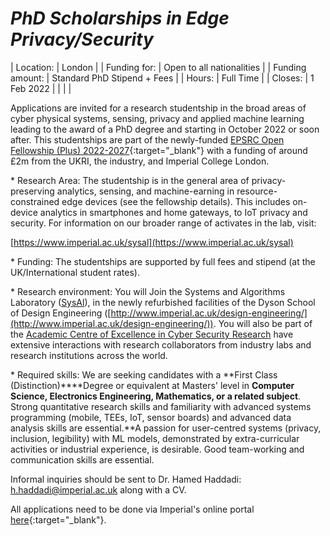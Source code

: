 # *PhD Scholarships in Edge Privacy/Security*

| Location: | London |
| Funding for: | Open to all nationalities |
| Funding amount: | Standard PhD Stipend + Fees |
| Hours: | Full Time |
| Closes: | 1 Feb 2022 |
|   |   |

Applications are invited for a research studentship in the broad areas of cyber physical systems, sensing, privacy and applied machine learning leading to the award of a PhD degree and starting in October 2022 or soon after. This studentships are part of the newly-funded [EPSRC Open Fellowship (Plus) 2022-2027](https://haddadi.github.io/EPRSCFellowship/){:target="_blank"} with a funding of around £2m from the UKRI, the industry, and Imperial College London. 

\* Research Area: The studentship is in the general area of privacy-preserving analytics, sensing, and machine-earning in resource-constrained edge devices (see the fellowship details). This includes on-device analytics in smartphones and home gateways, to IoT privacy and security. For information on our broader range of activates in the lab, visit:

[https://www.imperial.ac.uk/sysal](https://www.imperial.ac.uk/sysal)

\* Funding: The studentships are supported by full fees and stipend (at the UK/International student rates).

\* Research environment: You will Join the Systems and Algorithms Laboratory ([SysAl](https://www.imperial.ac.uk/sysal)), in the newly refurbished facilities of the Dyson School of Design Engineering ([http://www.imperial.ac.uk/design-engineering/](http://www.imperial.ac.uk/design-engineering/)). You will also be part of the [Academic Centre of Excellence in Cyber Security Research](https://www.imperial.ac.uk/cyber-security/) have extensive interactions with research collaborators from industry labs and research institutions across the world.

\* Required skills: We are seeking candidates with a **First Class (Distinction)****Degree or equivalent at Masters&#39; level in **Computer Science, Electronics Engineering, Mathematics, or a related subject**. Strong quantitative research skills and familiarity with advanced systems programming (mobile, TEEs, IoT, sensor boards) and advanced data analysis skills are essential.**A passion for user-centred systems (privacy, inclusion, legibility) with ML models, demonstrated by extra-curricular activities or industrial experience, is desirable. Good team-working and communication skills are essential.

Informal inquiries should be sent to Dr. Hamed Haddadi: [h.haddadi@imperial.ac.uk](mailto:h.haddadi@imperial.ac.uk) along with a CV.

All applications need to be done via Imperial's online portal [here](https://www.imperial.ac.uk/study/pg/apply/how-to-apply/apply-for-a-research-programme-/){:target="_blank"}.

